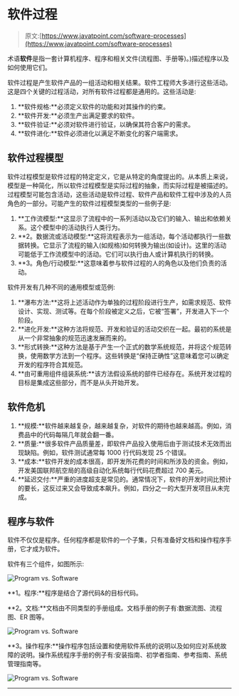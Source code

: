 # 软件过程

> 原文:[https://www.javatpoint.com/software-processes](https://www.javatpoint.com/software-processes)

术语**软件**是指一套计算机程序、程序和相关文件(流程图、手册等)。)描述程序以及如何使用它们。

软件过程是产生软件产品的一组活动和相关结果。软件工程师大多进行这些活动。这是四个关键的过程活动，对所有软件过程都是通用的。这些活动是:

1.  **软件规格:**必须定义软件的功能和对其操作的约束。
2.  **软件开发:**必须生产出满足要求的软件。
3.  **软件验证:**必须对软件进行验证，以确保其符合客户的需求。
4.  **软件进化:**软件必须进化以满足不断变化的客户端需求。

## 软件过程模型

软件过程模型是软件过程的特定定义，它是从特定的角度提出的。从本质上来说，模型是一种简化，所以软件过程模型是实际过程的抽象，而实际过程是被描述的。过程模型可能包含活动，这些活动是软件过程、软件产品和软件工程中涉及的人员角色的一部分。可能产生的软件过程模型类型的一些例子是:

1.  **工作流模型:**这显示了流程中的一系列活动以及它们的输入、输出和依赖关系。这个模型中的活动执行人类行为。
2.  **2。数据流或活动模型:**这将流程表示为一组活动，每个活动都执行一些数据转换。它显示了流程的输入(如规格)如何转换为输出(如设计)。这里的活动可能低于工作流模型中的活动。它们可以执行由人或计算机执行的转换。
3.  **3。角色/行动模型:**这意味着参与软件过程的人的角色以及他们负责的活动。

软件开发有几种不同的通用模型或范例:

1.  **瀑布方法:**这将上述活动作为单独的过程阶段进行生产，如需求规范、软件设计、实现、测试等。在每个阶段被定义之后，它被“签署”，开发进入下一个阶段。
2.  **进化开发:**这种方法将规范、开发和验证的活动交织在一起。最初的系统是从一个非常抽象的规范迅速发展而来的。
3.  **形式转换:**这种方法是基于产生一个正式的数学系统规范，并将这个规范转换，使用数学方法到一个程序。这些转换是“保持正确性”这意味着您可以确定开发的程序符合其规范。
4.  **由可重用组件组装系统:**该方法假设系统的部件已经存在。系统开发过程的目标是集成这些部分，而不是从头开始开发。

## 软件危机

1.  **规模:**软件越来越复杂，越来越复杂，对软件的期待也越来越高。例如，消费品中的代码每隔几年就会翻一番。
2.  **质量:**很多软件产品质量差，即软件产品投入使用后由于测试技术无效而出现缺陷。例如，软件测试通常每 1000 行代码发现 25 个错误。
3.  **成本:**软件开发的成本很高，即开发所花费的时间和所涉及的资金。例如，开发美国联邦航空局的高级自动化系统每行代码花费超过 700 美元。
4.  **延迟交付:**严重的进度超支是常见的。通常情况下，软件的开发时间比预计的要长，这反过来又会导致成本飙升。例如，四分之一的大型开发项目从未完成。

## 程序与软件

软件不仅仅是程序。任何程序都是软件的一个子集，只有准备好文档和操作程序手册，它才成为软件。

软件有三个组件，如图所示:

![Program vs. Software](../Images/468f6761921db2782e1fa845e297e877.png)

**1。程序:**程序是结合了源代码&的目标代码。

**2。文档:**文档由不同类型的手册组成。文档手册的例子有:数据流图、流程图、ER 图等。

![Program vs. Software](../Images/e362e17b8e368deb529ce1cce14fc76b.png)

**3。操作程序:**操作程序包括设置和使用软件系统的说明以及如何应对系统故障的说明。操作系统程序手册的例子有:安装指南、初学者指南、参考指南、系统管理指南等。

![Program vs. Software](../Images/e8fa5e061d743cf9f6d8bf036e733199.png)

* * *